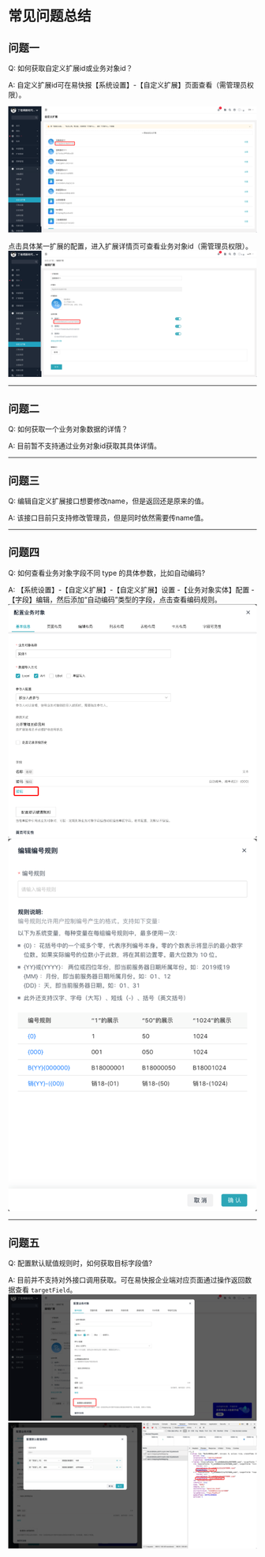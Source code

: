 # 常见问题总结

## 问题一

Q: 如何获取自定义扩展id或业务对象id？

A: 自定义扩展id可在易快报【系统设置】-【自定义扩展】页面查看（需管理员权限）。

![平台id](images/平台id.png)

点击具体某一扩展的配置，进入扩展详情页可查看业务对象id（需管理员权限）。
![实体id](images/实体id.png)

***
## 问题二

Q: 如何获取一个业务对象数据的详情？

A: 目前暂不支持通过业务对象id获取其具体详情。

***
## 问题三

Q: 编辑自定义扩展接口想要修改name，但是返回还是原来的值。

A: 该接口目前只支持修改管理员，但是同时依然需要传name值。

***
## 问题四

Q: 如何查看业务对象字段不同 type 的具体参数，比如自动编码?

A: 【系统设置】-【自定义扩展】-【自定义扩展】设置 -【业务对象实体】配置 -【字段】编辑，然后添加“自动编码”类型的字段，点击查看编码规则。
![配置业务对象](images/配置业务对象.png)
![编码规则](images/编码规则.png)



***
## 问题五

Q: 配置默认赋值规则时，如何获取目标字段值?

A: 目前并不支持对外接口调用获取。可在易快报企业端对应页面通过操作返回数据查看 `targetField`。
![赋值规则](images/赋值规则.png)
![赋值规则目标字段](images/赋值规则目标字段.png)